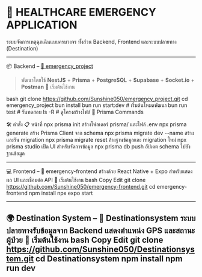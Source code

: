 # 🚨 HEALTHCARE EMERGENCY APPLICATION

ระบบจัดการเหตุฉุกเฉินแบบครบวงจร ทั้งส่วน Backend, Frontend และระบบปลายทาง (Destination)

---

 📦 Backend – [🔗 emergency_project](https://github.com/Sunshine050/emergency_project)

> พัฒนาโดยใช้ **NestJS** + **Prisma** + **PostgreSQL** + **Supabase** + **Socket.io** + **Postman** 
🚀 เริ่มต้นใช้งาน

bash
git clone https://github.com/Sunshine050/emergency_project.git
cd emergency_project
bun install
bun run start:dev     # เริ่มต้นโหมดพัฒนา
bun run test          # รันทดสอบ
ls -R                 # ดูโครงสร้างไฟล์
🔧 Prisma Commands

🛠 คำสั่ง	📋 หน้าที่
npx prisma init	สร้างโฟลเดอร์ prisma/ และไฟล์ .env
npx prisma generate	สร้าง Prisma Client จาก schema
npx prisma migrate dev --name <name>	สร้างและรัน migration
npx prisma migrate reset	ล้างฐานข้อมูลและ migration ใหม่
npx prisma studio	เปิด UI สำหรับจัดการข้อมูล
npx prisma db push	อัปเดต schema ไปยังฐานข้อมูล

------------------------------------------------------------------------------------------
💻 Frontend – 🔗 emergency-frontend
สร้างด้วย React Native + Expo สำหรับแสดงผล UI และเชื่อมต่อ API
🚀 เริ่มต้นใช้งาน
bash
Copy
Edit
git clone https://github.com/Sunshine050/emergency-frontend.git
cd emergency-frontend
npm install
npx expo start

------------------------------------------------------------------------------------------
🌍 Destination System – 🔗 Destinationsystem
ระบบปลายทางรับข้อมูลจาก Backend แสดงตำแหน่ง GPS และสถานะผู้ป่วย
🚀 เริ่มต้นใช้งาน
bash
Copy
Edit
git clone https://github.com/Sunshine050/Destinationsystem.git
cd Destinationsystem
npm install
npm run dev
------------------------------------------------------------------------------------------

